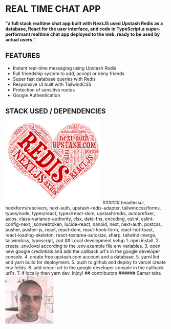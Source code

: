 # REAL TIME CHAT APP

#### "a full stack realtime chat app built with NextJS used Upstash Redis as a database, React for the user interface, and code in TypeScript.a super-performant realtime chat app deployed to the web, ready to be used by actual users."

## FEATURES

- Instant real-time messaging using Upstash Redis
- Full friendship system to add, accept or deny friends
- Super fast database queries with Redis
- Responsive UI built with TailwindCSS
- Protection of sensitive routes
- Google Authentication

## STACK USED / DEPENDENCIES
<img src="/screenshots/stack.png" alt="stack image" width="300" height="auto">
###### headlessui, hookform/resolvers, next-auth, upstash-redis-adapter, tailwindcss/forms, types/node, types/react, types/react-dom, upstash/redis, autoprefixer, axios, class-variance-authority, clsx, date-fns, encoding, eslint, eslint-config-next, jsonwebtoken, lucide-react, nanoid, next, next-auth, postcss, pusher, pusher-js, react, react-dom, react-hook-form, react-hot-toast, react-loading-skeleton, react-textarea-autosize, sharp, tailwind-merge, tailwindcss, typescript, zod
## Local development setup
1. npm install.
2. create .env.loval according to the .env.example file env variables.
3. open new google credintials and add the callback url's in the google developer console.
4. create free upstash.com account and a database.
5. yarnl lint and yarn build for deployment.
5. push to github and deploy to vercel create env feilds.
6. add vercel url to the google developer console in the callback url's.
7. if locally then yarn dev. Injoy!
## contributors
###### Samer taha
<img src="/screenshots/samertaha.jpg" alt="samer taha photo" width="150" height="auto">